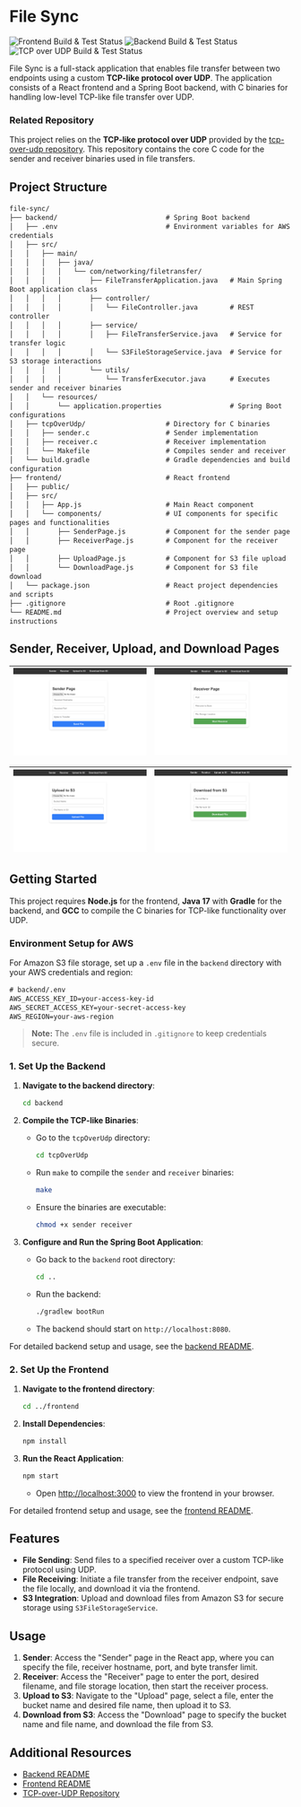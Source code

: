 # File Sync

![Frontend Build & Test Status](https://github.com/eomielan/file-sync/actions/workflows/frontend.yml/badge.svg)
![Backend Build & Test Status](https://github.com/eomielan/file-sync/actions/workflows/backend.yml/badge.svg)
![TCP over UDP Build & Test Status](https://github.com/eomielan/file-sync/actions/workflows/tcp-over-udp.yml/badge.svg)

File Sync is a full-stack application that enables file transfer between two endpoints using a custom **TCP-like protocol over UDP**. The application consists of a React frontend and a Spring Boot backend, with C binaries for handling low-level TCP-like file transfer over UDP.

### Related Repository

This project relies on the **TCP-like protocol over UDP** provided by the [tcp-over-udp repository](https://github.com/eomielan/tcp-over-udp). This repository contains the core C code for the sender and receiver binaries used in file transfers.

## Project Structure

```plaintext
file-sync/
├── backend/                           # Spring Boot backend
│   ├── .env                           # Environment variables for AWS credentials
│   ├── src/
│   │   ├── main/
│   │   │   ├── java/
│   │   │   │   └── com/networking/filetransfer/
│   │   │   │       ├── FileTransferApplication.java   # Main Spring Boot application class
│   │   │   │       ├── controller/
│   │   │   │       │   └── FileController.java        # REST controller
│   │   │   │       ├── service/
│   │   │   │       │   ├── FileTransferService.java   # Service for transfer logic
│   │   │   │       │   └── S3FileStorageService.java  # Service for S3 storage interactions
│   │   │   │       └── utils/
│   │   │   │           └── TransferExecutor.java      # Executes sender and receiver binaries
│   │   └── resources/
│   │       └── application.properties                 # Spring Boot configurations
│   ├── tcpOverUdp/                    # Directory for C binaries
│   │   ├── sender.c                   # Sender implementation
│   │   ├── receiver.c                 # Receiver implementation
│   │   └── Makefile                   # Compiles sender and receiver
│   └── build.gradle                   # Gradle dependencies and build configuration
├── frontend/                          # React frontend
│   ├── public/
│   ├── src/
│   │   ├── App.js                     # Main React component
│   │   └── components/                # UI components for specific pages and functionalities
│   │       ├── SenderPage.js          # Component for the sender page
│   │       ├── ReceiverPage.js        # Component for the receiver page
│   │       ├── UploadPage.js          # Component for S3 file upload
│   │       └── DownloadPage.js        # Component for S3 file download
│   └── package.json                   # React project dependencies and scripts
├── .gitignore                         # Root .gitignore
└── README.md                          # Project overview and setup instructions
```

## Sender, Receiver, Upload, and Download Pages

| ![Sender Page](https://github.com/eomielan/file-sync/blob/main/images/sender.png?raw=true) | ![Receiver Page](https://github.com/eomielan/file-sync/blob/main/images/receiver.png?raw=true) |
| :----------------------------------------------------------------------------------------: | :--------------------------------------------------------------------------------------------: |

| ![Upload Page](https://github.com/eomielan/file-sync/blob/main/images/upload.png?raw=true) | ![Download Page](https://github.com/eomielan/file-sync/blob/main/images/download.png?raw=true) |
| :----------------------------------------------------------------------------------------: | :--------------------------------------------------------------------------------------------: |

## Getting Started

This project requires **Node.js** for the frontend, **Java 17** with **Gradle** for the backend, and **GCC** to compile the C binaries for TCP-like functionality over UDP.

### Environment Setup for AWS

For Amazon S3 file storage, set up a `.env` file in the `backend` directory with your AWS credentials and region:

```plaintext
# backend/.env
AWS_ACCESS_KEY_ID=your-access-key-id
AWS_SECRET_ACCESS_KEY=your-secret-access-key
AWS_REGION=your-aws-region
```

> **Note:** The `.env` file is included in `.gitignore` to keep credentials secure.

### 1. Set Up the Backend

1. **Navigate to the backend directory**:

   ```bash
   cd backend
   ```

2. **Compile the TCP-like Binaries**:

   - Go to the `tcpOverUdp` directory:

     ```bash
     cd tcpOverUdp
     ```

   - Run `make` to compile the `sender` and `receiver` binaries:

     ```bash
     make
     ```

   - Ensure the binaries are executable:

     ```bash
     chmod +x sender receiver
     ```

3. **Configure and Run the Spring Boot Application**:

   - Go back to the `backend` root directory:

     ```bash
     cd ..
     ```

   - Run the backend:

     ```bash
     ./gradlew bootRun
     ```

   - The backend should start on `http://localhost:8080`.

For detailed backend setup and usage, see the [backend README](backend/README.md).

### 2. Set Up the Frontend

1. **Navigate to the frontend directory**:

   ```bash
   cd ../frontend
   ```

2. **Install Dependencies**:

   ```bash
   npm install
   ```

3. **Run the React Application**:

   ```bash
   npm start
   ```

   - Open [http://localhost:3000](http://localhost:3000) to view the frontend in your browser.

For detailed frontend setup and usage, see the [frontend README](frontend/README.md).

## Features

- **File Sending**: Send files to a specified receiver over a custom TCP-like protocol using UDP.
- **File Receiving**: Initiate a file transfer from the receiver endpoint, save the file locally, and download it via the frontend.
- **S3 Integration**: Upload and download files from Amazon S3 for secure storage using `S3FileStorageService`.

## Usage

1. **Sender**: Access the "Sender" page in the React app, where you can specify the file, receiver hostname, port, and byte transfer limit.
2. **Receiver**: Access the "Receiver" page to enter the port, desired filename, and file storage location, then start the receiver process.
3. **Upload to S3**: Navigate to the "Upload" page, select a file, enter the bucket name and desired file name, then upload it to S3.
4. **Download from S3**: Access the "Download" page to specify the bucket name and file name, and download the file from S3.

## Additional Resources

- [Backend README](backend/README.md)
- [Frontend README](frontend/README.md)
- [TCP-over-UDP Repository](https://github.com/eomielan/tcp-over-udp)
